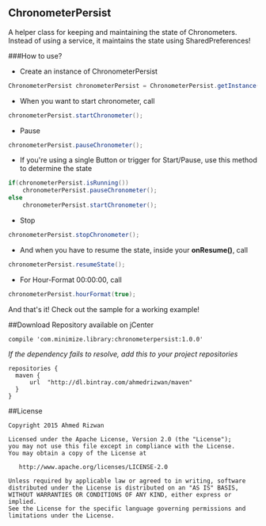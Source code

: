 ## ChronometerPersist
A helper class for keeping and maintaining the state of Chronometers. 
Instead of using a service, it maintains the state using SharedPreferences!  

###How to use?
* Create an instance of ChronometerPersist

```java
ChronometerPersist chronometerPersist = ChronometerPersist.getInstance(chronometer, sharedPreferences);
```

* When you want to start chronometer, call

```java
chronometerPersist.startChronometer();
```
* Pause 

```java
chronometerPersist.pauseChronometer(); 
```
* If you're using a single Button or trigger for Start/Pause, use this method to determine the state

```java
if(chronometerPersist.isRunning())
    chronometerPersist.pauseChronometer();
else
    chronometerPersist.startChronometer(); 
``` 

* Stop 

```java
chronometerPersist.stopChronometer();
```
* And when you have to resume the state, inside your **onResume()**, call

```java
chronometerPersist.resumeState(); 
```

* For Hour-Format 00:00:00, call 
```java
chronometerPersist.hourFormat(true);
```

And that's it! Check out the sample for a working example!

##Download 
Repository available on jCenter

```Gradle
compile 'com.minimize.library:chronometerpersist:1.0.0'
```
*If the dependency fails to resolve, add this to your project repositories*
```Gradle
repositories {
  maven {
      url  "http://dl.bintray.com/ahmedrizwan/maven" 
  }
}
```

##License 
```
Copyright 2015 Ahmed Rizwan

Licensed under the Apache License, Version 2.0 (the "License");
you may not use this file except in compliance with the License.
You may obtain a copy of the License at

   http://www.apache.org/licenses/LICENSE-2.0

Unless required by applicable law or agreed to in writing, software
distributed under the License is distributed on an "AS IS" BASIS,
WITHOUT WARRANTIES OR CONDITIONS OF ANY KIND, either express or implied.
See the License for the specific language governing permissions and
limitations under the License.
```

